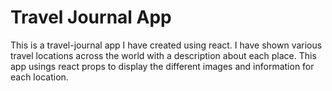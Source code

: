 # Travel Journal App

This is a travel-journal app I have created using react. I have shown various travel locations across the world with a description about each place. This app usings react props to display the different images and information for each location.
